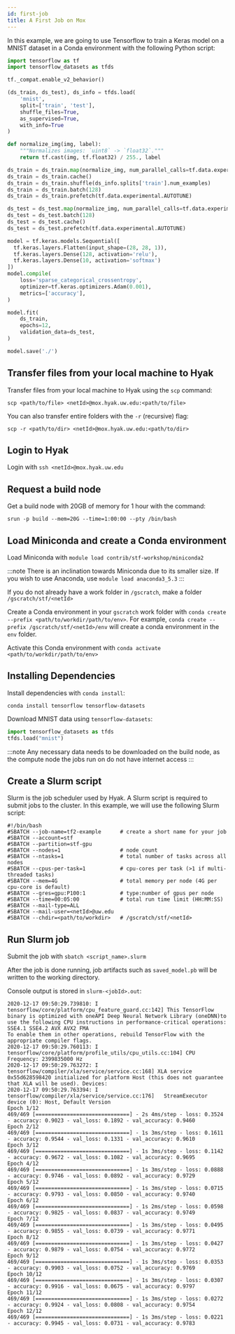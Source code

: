 ```yaml
---
id: first-job
title: A First Job on Mox
---
```


In this example, we are going to use Tensorflow to train a Keras model on a MNIST dataset in a Conda environment with the following Python script:

```python title=tf_example.py
import tensorflow as tf
import tensorflow_datasets as tfds

tf._compat.enable_v2_behavior()

(ds_train, ds_test), ds_info = tfds.load(
    'mnist',
    split=['train', 'test'],
    shuffle_files=True,
    as_supervised=True,
    with_info=True
)

def normalize_img(img, label):
    """Normalizes images: `uint8` -> `float32`."""
    return tf.cast(img, tf.float32) / 255., label

ds_train = ds_train.map(normalize_img, num_parallel_calls=tf.data.experimental.AUTOTUNE)
ds_train = ds_train.cache()
ds_train = ds_train.shuffle(ds_info.splits['train'].num_examples)
ds_train = ds_train.batch(128)
ds_train = ds_train.prefetch(tf.data.experimental.AUTOTUNE)

ds_test = ds_test.map(normalize_img, num_parallel_calls=tf.data.experimental.AUTOTUNE)
ds_test = ds_test.batch(128)
ds_test = ds_test.cache()
ds_test = ds_test.prefetch(tf.data.experimental.AUTOTUNE)

model = tf.keras.models.Sequential([
  tf.keras.layers.Flatten(input_shape=(28, 28, 1)),
  tf.keras.layers.Dense(128, activation='relu'),
  tf.keras.layers.Dense(10, activation='softmax')
])
model.compile(
    loss='sparse_categorical_crossentropy',
    optimizer=tf.keras.optimizers.Adam(0.001),
    metrics=['accuracy'],
)

model.fit(
    ds_train,
    epochs=12,
    validation_data=ds_test,
)

model.save('./')

```

## Transfer files from your local machine to Hyak

Transfer files from your local machine to Hyak using the `scp` command:

```shell 
scp <path/to/file> <netId>@mox.hyak.uw.edu:<path/to/file>
```

You can also transfer entire folders with the `-r` (recursive) flag:

```shell
scp -r <path/to/dir> <netId>@mox.hyak.uw.edu:<path/to/dir>
```

## Login to Hyak

Login with `ssh <netId>@mox.hyak.uw.edu`

## Request a build node

Get a build node with 20GB of memory for 1 hour with the command:
```shell
srun -p build --mem=20G --time=1:00:00 --pty /bin/bash
```

## Load Miniconda and create a Conda environment

Load Miniconda with `module load contrib/stf-workshop/miniconda2`

:::note
There is an inclination towards Miniconda due to its smaller size.  If you wish to use Anaconda, use `module load anaconda3_5.3`
:::

If you do not already have a work folder in `/gscratch`, make a folder `/gscratch/stf/<netId>`

Create a Conda environment in your `gscratch` work folder with `conda create --prefix <path/to/workdir/path/to/env>`.  For example, `conda create --prefix /gscratch/stf/<netId>/env` will create a conda environment in the `env` folder.

Activate this Conda environment with `conda activate <path/to/workdir/path/to/env>`

## Installing Dependencies

Install dependencies with `conda install`:

```shell
conda install tensorflow tensorflow-datasets
```

Download MNIST data using `tensorflow-datasets`:
```python load_data.py
import tensorflow_datasets as tfds
tfds.load("mnist")
```

:::note
Any necessary data needs to be downloaded on the build node, as the compute node the jobs run on do not have internet access
:::

## Create a Slurm script

Slurm is the job scheduler used by Hyak.  A Slurm script is required to submit jobs to the cluster.  In this example, we will use the following Slurm script:

```shell title="<script_name>.slurm" terminal=true
#!/bin/bash
#SBATCH --job-name=tf2-example      # create a short name for your job
#SBATCH --account=stf
#SBATCH --partition=stf-gpu
#SBATCH --nodes=1                   # node count
#SBATCH --ntasks=1                  # total number of tasks across all nodes
#SBATCH --cpus-per-task=1           # cpu-cores per task (>1 if multi-threaded tasks)
#SBATCH --mem=4G                    # total memory per node (4G per cpu-core is default)
#SBATCH --gres=gpu:P100:1           # type:number of gpus per node
#SBATCH --time=00:05:00             # total run time limit (HH:MM:SS)
#SBATCH --mail-type=ALL
#SBATCH --mail-user=<netId>@uw.edu
#SBATCH --chdir=<path/to/workdir>   # /gscratch/stf/<netId>
```

## Run Slurm job

Submit the job with `sbatch <script_name>.slurm`

After the job is done running, job artifacts such as `saved_model.pb` will be written to the working directory.

Console output is stored in `slurm-<jobId>.out`:
```title=slurm-<jobId>.out terminal=true
2020-12-17 09:50:29.739810: I tensorflow/core/platform/cpu_feature_guard.cc:142] This TensorFlow binary is optimized with oneAPI Deep Neural Network Library (oneDNN)to use the following CPU instructions in performance-critical operations:  SSE4.1 SSE4.2 AVX AVX2 FMA
To enable them in other operations, rebuild TensorFlow with the appropriate compiler flags.
2020-12-17 09:50:29.760113: I tensorflow/core/platform/profile_utils/cpu_utils.cc:104] CPU Frequency: 2399835000 Hz
2020-12-17 09:50:29.763272: I tensorflow/compiler/xla/service/service.cc:168] XLA service 0x55d628598420 initialized for platform Host (this does not guarantee that XLA will be used). Devices:
2020-12-17 09:50:29.763394: I tensorflow/compiler/xla/service/service.cc:176]   StreamExecutor device (0): Host, Default Version
Epoch 1/12
469/469 [==============================] - 2s 4ms/step - loss: 0.3524 - accuracy: 0.9023 - val_loss: 0.1892 - val_accuracy: 0.9460
Epoch 2/12
469/469 [==============================] - 1s 3ms/step - loss: 0.1611 - accuracy: 0.9544 - val_loss: 0.1331 - val_accuracy: 0.9610
Epoch 3/12
469/469 [==============================] - 1s 3ms/step - loss: 0.1142 - accuracy: 0.9672 - val_loss: 0.1082 - val_accuracy: 0.9695
Epoch 4/12
469/469 [==============================] - 1s 3ms/step - loss: 0.0888 - accuracy: 0.9746 - val_loss: 0.0892 - val_accuracy: 0.9729
Epoch 5/12
469/469 [==============================] - 1s 3ms/step - loss: 0.0715 - accuracy: 0.9793 - val_loss: 0.0850 - val_accuracy: 0.9740
Epoch 6/12
469/469 [==============================] - 1s 2ms/step - loss: 0.0598 - accuracy: 0.9825 - val_loss: 0.0837 - val_accuracy: 0.9749
Epoch 7/12
469/469 [==============================] - 1s 3ms/step - loss: 0.0495 - accuracy: 0.9855 - val_loss: 0.0739 - val_accuracy: 0.9771
Epoch 8/12
469/469 [==============================] - 1s 3ms/step - loss: 0.0427 - accuracy: 0.9879 - val_loss: 0.0754 - val_accuracy: 0.9772
Epoch 9/12
469/469 [==============================] - 1s 3ms/step - loss: 0.0353 - accuracy: 0.9903 - val_loss: 0.0752 - val_accuracy: 0.9769
Epoch 10/12
469/469 [==============================] - 1s 3ms/step - loss: 0.0307 - accuracy: 0.9916 - val_loss: 0.0675 - val_accuracy: 0.9797
Epoch 11/12
469/469 [==============================] - 1s 3ms/step - loss: 0.0272 - accuracy: 0.9924 - val_loss: 0.0808 - val_accuracy: 0.9754
Epoch 12/12
469/469 [==============================] - 1s 3ms/step - loss: 0.0221 - accuracy: 0.9945 - val_loss: 0.0731 - val_accuracy: 0.9783
```
